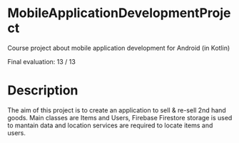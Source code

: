 # MobileApplicationDevelopmentProject
Course project about mobile application development for Android (in Kotlin)

Final evaluation: 13 / 13

# Description
The aim of this project is to create an application to sell & re-sell 2nd hand goods.
Main classes are Items and Users, Firebase Firestore storage is used to mantain data and location services are required to locate items and users. 
